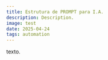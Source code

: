 ```yaml
---
title: Estrutura de PROMPT para I.A.
description: Description.
image: test
date: 2025-04-24
tags: automation
---
```


texto.